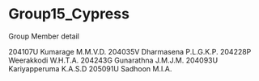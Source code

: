 # Group15_Cypress

Group Member detail

204107U   Kumarage M.M.V.D.
204035V   Dharmasena P.L.G.K.P.
204228P   Weerakkodi W.H.T.A.
204243G   Gunarathna J.M.J.M.
204093U   Kariyapperuma K.A.S.D
205091U   Sadhoon M.I.A.
